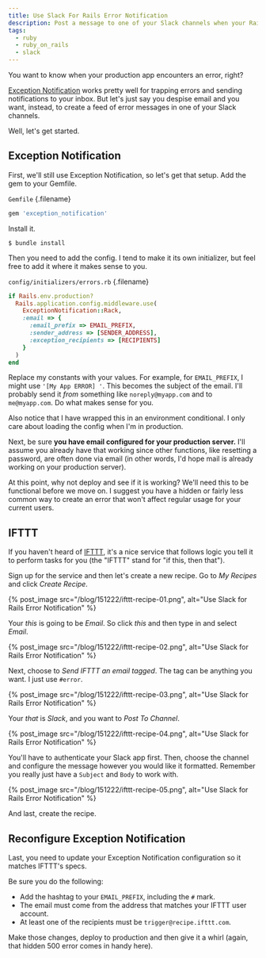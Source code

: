 ```yaml
---
title: Use Slack For Rails Error Notification
description: Post a message to one of your Slack channels when your Rails app encounters a 500 error.
tags:
  - ruby
  - ruby_on_rails
  - slack
---
```


You want to know when your production app encounters an error, right?

[Exception Notification](https://github.com/smartinez87/exception_notification) works pretty well for trapping errors and sending notifications to your inbox. But let's just say you despise email and you want, instead, to create a feed of error messages in one of your Slack channels.

Well, let's get started.

## Exception Notification

First, we'll still use Exception Notification, so let's get that setup. Add the gem to your Gemfile.

`Gemfile` {.filename}

```ruby
gem 'exception_notification'
```

Install it.

    $ bundle install

Then you need to add the config. I tend to make it its own initializer, but feel free to add it where it makes sense to you.

`config/initializers/errors.rb` {.filename}

```ruby
if Rails.env.production?
  Rails.application.config.middleware.use(
    ExceptionNotification::Rack,
    :email => {
      :email_prefix => EMAIL_PREFIX,
      :sender_address => [SENDER_ADDRESS],
      :exception_recipients => [RECIPIENTS]
    }
  )
end
```

Replace my constants with your values. For example, for `EMAIL_PREFIX`, I might use `'[My App ERROR] '`. This becomes the subject of the email. I'll probably send it _from_ something like `noreply@myapp.com` and to `me@myapp.com`. Do what makes sense for you.

Also notice that I have wrapped this in an environment conditional. I only care about loading the config when I'm in production.

Next, be sure **you have email configured for your production server.** I'll assume you already have that working since other functions, like resetting a password, are often done via email (in other words, I'd hope mail is already working on your production server).

At this point, why not deploy and see if it is working? We'll need this to be functional before we move on. I suggest you have a hidden or fairly less common way to create an error that won't affect regular usage for your current users.

## IFTTT

If you haven't heard of [IFTTT](https://ifttt.com/wtf), it's a nice service that follows logic you tell it to perform tasks for you (the "IFTTT" stand for "if this, then that").

Sign up for the service and then let's create a new recipe. Go to _My Recipes_ and click _Create Recipe_.

{% post_image
    src="/blog/151222/ifttt-recipe-01.png",
    alt="Use Slack for Rails Error Notification" %}

Your _this_ is going to be _Email_. So click _this_ and then type in and select _Email_.

{% post_image
    src="/blog/151222/ifttt-recipe-02.png",
    alt="Use Slack for Rails Error Notification" %}

Next, choose to _Send IFTTT an email tagged_. The tag can be anything you want. I just use `#error`.

{% post_image
    src="/blog/151222/ifttt-recipe-03.png",
    alt="Use Slack for Rails Error Notification" %}

Your _that_ is _Slack_, and you want to _Post To Channel_.

{% post_image
    src="/blog/151222/ifttt-recipe-04.png",
    alt="Use Slack for Rails Error Notification" %}

You'll have to authenticate your Slack app first. Then, choose the channel and configure the message however you would like it formatted. Remember you really just have a `Subject` and `Body` to work with.

{% post_image
    src="/blog/151222/ifttt-recipe-05.png",
    alt="Use Slack for Rails Error Notification" %}

And last, create the recipe.

## Reconfigure Exception Notification

Last, you need to update your Exception Notification configuration so it matches IFTTT's specs.

Be sure you do the following:

- Add the hashtag to your `EMAIL_PREFIX`, including the `#` mark.
- The email must come from the address that matches your IFTTT user account.
- At least one of the recipients must be `trigger@recipe.ifttt.com`.

Make those changes, deploy to production and then give it a whirl (again, that hidden 500 error comes in handy here).
